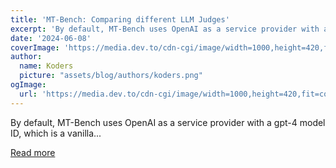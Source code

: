 ```yaml
---
title: 'MT-Bench: Comparing different LLM Judges'
excerpt: 'By default, MT-Bench uses OpenAI as a service provider with a gpt-4 model ID, which is a vanilla...'
date: '2024-06-08'
coverImage: 'https://media.dev.to/cdn-cgi/image/width=1000,height=420,fit=cover,gravity=auto,format=auto/https%3A%2F%2Fdev-to-uploads.s3.amazonaws.com%2Fuploads%2Farticles%2Flpbk1epqknqkuvbeg7vl.png'
author:
  name: Koders
  picture: "assets/blog/authors/koders.png"
ogImage:
  url: 'https://media.dev.to/cdn-cgi/image/width=1000,height=420,fit=cover,gravity=auto,format=auto/https%3A%2F%2Fdev-to-uploads.s3.amazonaws.com%2Fuploads%2Farticles%2Flpbk1epqknqkuvbeg7vl.png'
---
```


By default, MT-Bench uses OpenAI as a service provider with a gpt-4 model ID, which is a vanilla...

[Read more](https://dev.to/maximsaplin/mt-bench-comparing-different-llm-judges-4nah)
